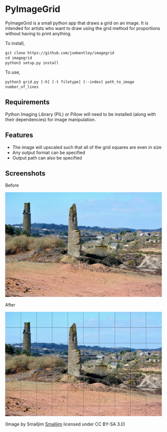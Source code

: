 PyImageGrid
===========

PyImageGrid is a small python app that draws a grid on an image. It is intended for artists who want to draw using the grid method for proportions without having to print anything.

To install,

    git clone https://github.com/joebentley/imagegrid
    cd imagegrid
    python3 setup.py install

To use,

    python3 grid.py [-h] [-t filetype] [--index] path_to_image number_of_lines

Requirements
------------

Python Imaging Library (PIL) or Pillow will need to be installed (along with their dependencies) for image manipulation.

Features
--------

- The image will upscaled such that all of the grid squares are even in size
- Any output format can be specified
- Output path can also be specified

Screenshots
-----------

Before

![](sample.jpg)

After

![](sample_grid.jpg)

(Image by Smalljim [Smalljim](http://en.wikipedia.org/wiki/Goon_Gumpas#mediaviewer/File:Goon_Gumpas_from_Wheal_Maid_DSC_2951.jpg) licensed under CC BY-SA 3.0)
